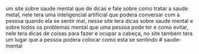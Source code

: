 um site sobre saude mental que de dicas e fale sobre como tratar a saude metal, nele tera uma inteligencial artificial que podera conversar com a pessoa quando ela se sentir mal, nesse site tera dicas sobre saude mental e sobre todos os problemas mental que uma pessoa pode ter e como evitar, nele tera dicas de coisas para fazer e ocupar a cabeça, no site tambem tera um lugar que a pessoa podera colocar como esta se sentindo # saude-mental
